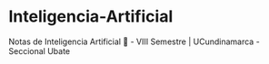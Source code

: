 # Inteligencia-Artificial
Notas de Inteligencia Artificial 🤖 - VIII Semestre | UCundinamarca - Seccional Ubate 
